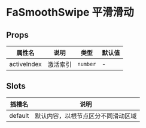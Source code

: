 # FaSmoothSwipe 平滑滑动 <Badge type="pro" text="专业版" /> <Badge text="v5.7.0" />

## Props

| 属性名      | 说明     | 类型     | 默认值 |
| ----------- | -------- | -------- | ------ |
| activeIndex | 激活索引 | `number` | -      |

## Slots

| 插槽名  | 说明                               |
| ------- | ---------------------------------- |
| default | 默认内容，以根节点区分不同滑动区域 |
